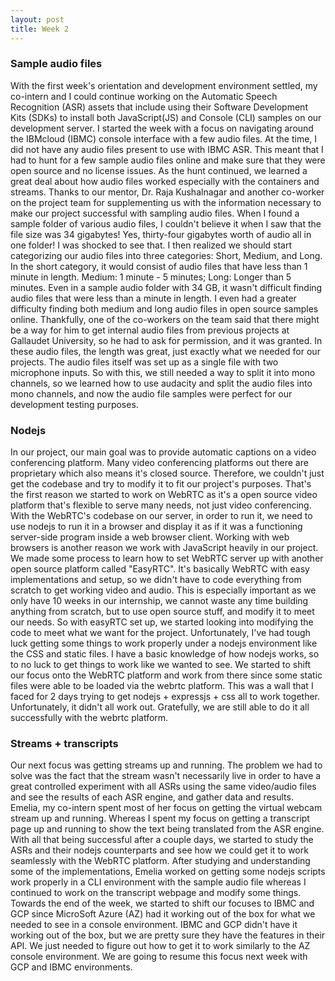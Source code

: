 ```yaml
---
layout: post
title: Week 2
---
```


### Sample audio files
With the first week's orientation and development environment settled, my co-intern and I could continue working on the Automatic Speech Recognition (ASR) assets that include using their Software Development Kits (SDKs) to install both JavaScript(JS) and Console (CLI) samples on our development server.  I started the week with a focus on navigating around the IBMcloud (IBMC) console interface with a few audio files.  At the time, I did not have any audio files present to use with IBMC ASR.  This meant that I had to hunt for a few sample audio files online and make sure that they were open source and no license issues.  As the hunt continued, we learned a great deal about how audio files worked especially with the containers and streams.  Thanks to our mentor, Dr. Raja Kushalnagar and another co-worker on the project team for supplementing us with the information necessary to make our project successful with sampling audio files.  When I found a sample folder of various audio files, I couldn't believe it when I saw that the file size was 34 gigabytes! Yes, thirty-four gigabytes worth of audio all in one folder!  I was shocked to see that.  I then realized we should start categorizing our audio files into three categories: Short, Medium, and Long.  In the short category, it would consist of audio files that have less than 1 minute in length.  Medium: 1 minute - 5 minutes; Long: Longer than 5 minutes.  Even in a sample audio folder with 34 GB, it wasn't difficult finding audio files that were less than a minute in length.  I even had a greater difficulty finding both medium and long audio files in open source samples online.  Thankfully, one of the co-workers on the team said that there might be a way for him to get internal audio files from previous projects at Gallaudet University, so he had to ask for permission, and it was granted.  In these audio files, the length was great, just exactly what we needed for our projects.  The audio files itself was set up as a single file with two microphone inputs.  So with this, we still needed a way to split it into mono channels, so we learned how to use audacity and split the audio files into mono channels, and now the audio file samples were perfect for our development testing purposes.  

### Nodejs
In our project, our main goal was to provide automatic captions on a video conferencing platform.  Many video conferencing platforms out there are proprietary which also means it's closed source.  Therefore, we couldn't just get the codebase and try to modify it to fit our project's purposes.  That's the first reason we started to work on WebRTC as it's a open source video platform that's flexible to serve many needs, not just video conferencing.  With the WebRTC's codebase on our server, in order to run it, we need to use nodejs to run it in a browser and display it as if it was a functioning server-side program inside a web browser client.  Working with web browsers is another reason we work with JavaScript heavily in our project.  We made some process to learn how to set WebRTC server up with another open source platform called "EasyRTC".  It's basically WebRTC with easy implementations and setup, so we didn't have to code everything from scratch to get working video and audio.  This is especially important as we only have 10 weeks in our internship, we cannot waste any time building anything from scratch, but to use open source stuff, and modify it to meet our needs.  So with easyRTC set up, we started looking into modifying the code to meet what we want for the project.  Unfortunately, I've had tough luck getting some things to work properly under a nodejs environment like the CSS and static files.  I have a basic knowledge of how nodejs works, so to no luck to get things to work like we wanted to see.  We started to shift our focus onto the WebRTC platform and work from there since some static files were able to be loaded via the webrtc platform.  This was a wall that I faced for 2 days trying to get nodejs + expressjs + css all to work together.  Unfortunately, it didn't all work out.  Gratefully, we are still able to do it all successfully with the webrtc platform.  

### Streams + transcripts
Our next focus was getting streams up and running.  The problem we had to solve was the fact that the stream wasn't necessarily live in order to have a great controlled experiment with all ASRs using the same video/audio files and see the results of each ASR engine, and gather data and results.  Emelia, my co-intern spent most of her focus on getting the virtual webcam stream up and running.  Whereas I spent my focus on getting a transcript page up and running to show the text being translated from the ASR engine.  With all that being successful after a couple days, we started to study the ASRs and their nodejs counterparts and see how we could get it to work seamlessly with the WebRTC platform.  After studying and understanding some of the implementations,  Emelia worked on getting some nodejs scripts work properly in a CLI environment with the sample audio file whereas I continued to work on the transcript webpage and modify some things.  Towards the end of the week, we started to shift our focuses to IBMC and GCP since MicroSoft Azure (AZ) had it working out of the box for what we needed to see in a console environment.  IBMC and GCP didn't have it working out of the box, but we are pretty sure they have the features in their API.  We just needed to figure out how to get it to work similarly to the AZ console environment.  We are going to resume this focus next week with GCP and IBMC environments.


